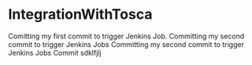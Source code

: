 # IntegrationWithTosca

Comitting my first commit to trigger Jenkins Job.
Committing my second commit to trigger Jenkins Jobs
Committing my second commit to trigger Jenkins Jobs
Commit sdklfjlj
